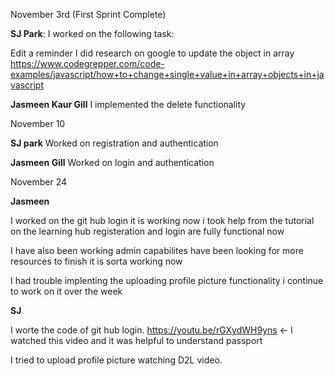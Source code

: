 November 3rd (First Sprint Complete)

**SJ Park**: I worked on the following task:

Edit a reminder
I did research on google to update the object in array
https://www.codegrepper.com/code-examples/javascript/how+to+change+single+value+in+array+objects+in+javascript

**Jasmeen Kaur Gill** I implemented the delete functionality


November 10 

**SJ park**
Worked on registration and authentication

**Jasmeen Gill**
Worked on login and authentication


November 24

**Jasmeen**

I worked on the git hub login it is working now 
i took help from the tutorial on the learning hub 
registeration and login are fully functional now
 
I have also been working admin capabilites have been looking for more resources to finish
it is sorta working now

I had trouble implenting the uploading profile picture functionality i continue to work on it over the week

**SJ**

I worte the code of git hub login. 
https://youtu.be/rGXydWH9yns <- I watched this video and it was helpful to understand passport 

I tried to upload profile picture watching D2L video.
